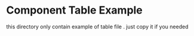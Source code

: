 # Component Table Example


this directory only contain example of table file . just copy it if you needed